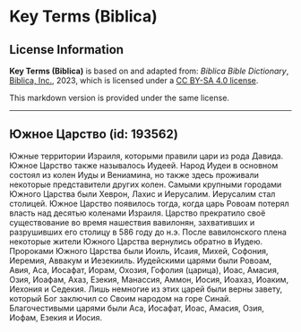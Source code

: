 # Key Terms (Biblica)

## License Information

**Key Terms (Biblica)** is based on and adapted from: _Biblica Bible Dictionary_, [Biblica, Inc.](https://www.biblica.com/), 2023, which is licensed under a [CC BY-SA 4.0 license](https://creativecommons.org/licenses/by-sa/4.0/legalcode.en).

This markdown version is provided under the same license.



--------------------------------

## Южное Царство (id: 193562)

Южные территории Израиля, которыми правили цари из рода Давида. Южное Царство также называлось Иудеей. Народ Иудеи в основном состоял из колен Иуды и Вениамина, но также здесь проживали некоторые представители других колен. Самыми крупными городами Южного Царства были Хеврон, Лахис и Иерусалим. Иерусалим стал столицей. Южное Царство появилось тогда, когда царь Ровоам потерял власть над десятью коленами Израиля. Царство прекратило своё существование во время нашествия вавилонян, захвативших и разрушивших его столицу в 586 году до н.э. После вавилонского плена некоторые жители Южного Царства вернулись обратно в Иудею. Пророками Южного Царства были Иоиль, Исаия, Михей, Софония, Иеремия, Аввакум и Иезекииль. Иудейскими царями были Ровоам, Авия, Аса, Иосафат, Иорам, Охозия, Гофолия (царица), Иоас, Амасия, Озия, Иоафам, Ахаз, Езекия, Манассия, Аммон, Иосия, Иоахаз, Иоаким, Иехония и Седекия. Лишь немногие из этих царей были верны завету, который Бог заключил со Своим народом на горе Синай. Благочестивыми царями были Аса, Иосафат, Иоас, Амасия, Озия, Иофам, Езекия и Иосия.


